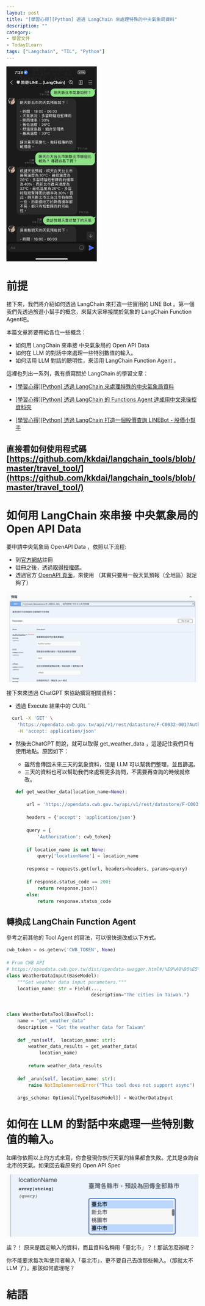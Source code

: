 ```yaml
---
layout: post
title: "[學習心得][Python] 透過 LangChain 來處理特殊的中央氣象局資料"
description: ""
category: 
- 學習文件
- TodayILearn
tags: ["Langchain", "TIL", "Python"]
---
```


<img src="../images/2022/image-20230622194316256.png" alt="image-20230622194316256" style="zoom:50%;" />

# 前提

接下來，我們將介紹如何透過 LangChain 來打造一些實用的 LINE Bot 。第一個我們先透過旅遊小幫手的概念，來幫大家串接關於氣象的 LangChain Function Agent吧。

本篇文章將要帶給各位一些概念：

- 如何用 LangChain 來串接 中央氣象局的 Open API Data
- 如何在 LLM 的對話中來處理一些特別數值的輸入。
- 如何活用 LLM 對話的聰明性，來活用 LangChain Function Agent 。

這裡也列出一系列，我有撰寫關於 LangChain 的學習文章：

- [[學習心得][Python] 透過 LangChain 來處理特殊的中央氣象局資料]()

- [[學習心得\][Python] 透過 LangChain 的 Functions Agent 達成用中文來操控資料夾](https://www.evanlin.com/langchain-function-agent/)
- [[學習心得\][Python] 透過 LangChain 打造一個股價查詢 LINEBot - 股價小幫手](https://www.evanlin.com/linebot-langchain/)[](https://www.evanlin.com/langchain-function-agent/)

## 直接看如何使用程式碼 [https://github.com/kkdai/langchain_tools/blob/master/travel_tool/](https://github.com/kkdai/langchain_tools/blob/master/travel_tool/)

# 如何用 LangChain 來串接 中央氣象局的 Open API Data

要申請中央氣象局 OpenAPI Data ，依照以下流程:

- 到[官方網站](https://opendata.cwb.gov.tw/userLogin)註冊
- 註冊之後，透過[取得授權碼](https://opendata.cwb.gov.tw/user/authkey)。
- 透過官方 [OpenAPI 頁面](https://opendata.cwb.gov.tw/dist/opendata-swagger.html#/%E9%A0%90%E5%A0%B1/get_v1_rest_datastore_F_C0032_001)，來使用 （其實只要用一般天氣預報（全地區）就足夠了）

![image-20230622195316423](../images/2022/image-20230622195316423.png)



接下來來透過 ChatGPT 來協助撰寫相關資料：

- 透過 Execute 結果中的 CURL `

```bash
  curl -X 'GET' \
    'https://opendata.cwb.gov.tw/api/v1/rest/datastore/F-C0032-001?Authorization=你的授權碼' \
    -H 'accept: application/json'
```

- 然後去ChatGPT 問說，就可以取得 get_weather_data ，這邊記住我們只有使用地點。原因如下：

  - 雖然會傳回未來三天的氣象資料，但是 LLM 可以幫我們整理，並且篩選。
  - 三天的資料也可以幫助我們來處理更多詢問，不需要再查詢的時候就修改。

  ```python
  def get_weather_data(location_name=None):
  
      url = 'https://opendata.cwb.gov.tw/api/v1/rest/datastore/F-C0032-001'
  
      headers = {'accept': 'application/json'}
  
      query = {
          'Authorization': cwb_token}
  
      if location_name is not None:
          query['locationName'] = location_name
  
      response = requests.get(url, headers=headers, params=query)
  
      if response.status_code == 200:
          return response.json()
      else:
          return response.status_code
  ```

## 轉換成 LangChain Function Agent

參考之前其他的 Tool Agent 的寫法，可以很快速改成以下方式。

```python
cwb_token = os.getenv('CWB_TOKEN', None)

# From CWB API
# https://opendata.cwb.gov.tw/dist/opendata-swagger.html#/%E9%A0%90%E5%A0%B1/get_v1_rest_datastore_F_C0032_001
class WeatherDataInput(BaseModel):
    """Get weather data input parameters."""
    location_name: str = Field(...,
                               description="The cities in Taiwan.")


class WeatherDataTool(BaseTool):
    name = "get_weather_data"
    description = "Get the weather data for Taiwan"

    def _run(self,  location_name: str):
        weather_data_results = get_weather_data(
            location_name)

        return weather_data_results

    def _arun(self, location_name: str):
        raise NotImplementedError("This tool does not support async")

    args_schema: Optional[Type[BaseModel]] = WeatherDataInput
```

# 如何在 LLM 的對話中來處理一些特別數值的輸入。

如果你依照以上的方式來寫，你會發現你執行天氣的結果都會失敗。尤其是查詢台北市的天氣。如果回去看原來的 Open API Spec 

![image-20230622200638227](../images/2022/image-20230622200638227.png)

誒？！ 原來是固定輸入的資料，而且資料名稱用「臺北市」？！那該怎麼辦呢？

你不能要求每次叫使用者輸入「臺北市」，更不要自己去改那些輸入。（那就太不 LLM 了）。那該如何處理呢？

# 結語

